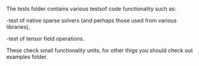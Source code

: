 The tests folder contains various testsof code functionality such as:

-test of native sparse solvers (and perhaps those used from various libraries),

-test of tensor field operations.

These check small functionality units, for other thigs you should check out examples folder.